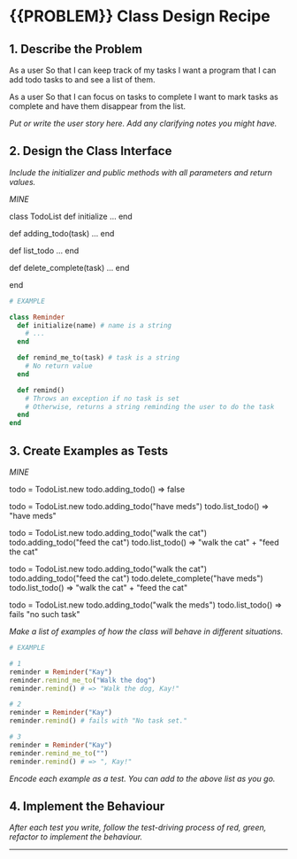 # {{PROBLEM}} Class Design Recipe

## 1. Describe the Problem

As a user
So that I can keep track of my tasks
I want a program that I can add todo tasks to and see a list of them.

As a user
So that I can focus on tasks to complete
I want to mark tasks as complete and have them disappear from the list.

_Put or write the user story here. Add any clarifying notes you might have._

## 2. Design the Class Interface

_Include the initializer and public methods with all parameters and return values._

*MINE*

class TodoList
def initialize
...
end

def adding_todo(task)
...
end

def list_todo
...
end

def delete_complete(task)
...
end

end

```ruby
# EXAMPLE

class Reminder
  def initialize(name) # name is a string
    # ...
  end

  def remind_me_to(task) # task is a string
    # No return value
  end

  def remind()
    # Throws an exception if no task is set
    # Otherwise, returns a string reminding the user to do the task
  end
end
```

## 3. Create Examples as Tests

*MINE*

todo = TodoList.new
todo.adding_todo() => false

todo = TodoList.new
todo.adding_todo("have meds")
todo.list_todo() => "have meds"

todo = TodoList.new
todo.adding_todo("walk the cat")
todo.adding_todo("feed the cat")
todo.list_todo() => "walk the cat" + "feed the cat"

todo = TodoList.new
todo.adding_todo("walk the cat")
todo.adding_todo("feed the cat")
todo.delete_complete("have meds")
todo.list_todo() => "walk the cat" + "feed the cat" 

todo = TodoList.new
todo.adding_todo("walk the meds")
todo.list_todo() => fails "no such task"

_Make a list of examples of how the class will behave in different situations._

```ruby
# EXAMPLE

# 1
reminder = Reminder("Kay")
reminder.remind_me_to("Walk the dog")
reminder.remind() # => "Walk the dog, Kay!"

# 2
reminder = Reminder("Kay")
reminder.remind() # fails with "No task set."

# 3
reminder = Reminder("Kay")
reminder.remind_me_to("")
reminder.remind() # => ", Kay!"
```

_Encode each example as a test. You can add to the above list as you go._

## 4. Implement the Behaviour

_After each test you write, follow the test-driving process of red, green, refactor to implement the behaviour._


<!-- BEGIN GENERATED SECTION DO NOT EDIT -->

---
